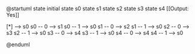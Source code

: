 ```
```
@startuml
state initial
state s0
state s1
state s2
state s3
state s4 [[Output: Yes]]

[*] --> s0
s0 -- 0 --> s1
s0 -- 1 --> s0
s1 -- 0 --> s2
s1 -- 1 --> s0
s2 -- 0 --> s3
s2 -- 1 --> s0
s3 -- 0 --> s4
s3 -- 1 --> s0
s4 -- 0 --> s4
s4 -- 1 --> s0

@enduml